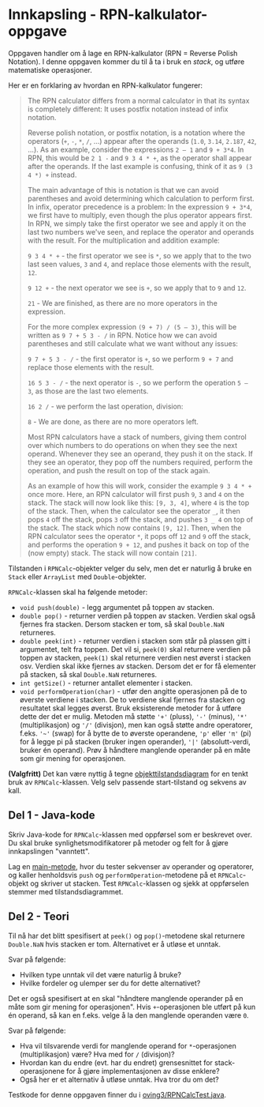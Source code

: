 # Innkapsling - RPN-kalkulator-oppgave

Oppgaven handler om å lage en RPN-kalkulator (RPN = Reverse Polish Notation). I denne oppgaven kommer du til å ta i bruk en _stack_, og utføre matematiske operasjoner.

Her er en forklaring av hvordan en RPN-kalkulator fungerer:

> The RPN calculator differs from a normal calculator in that its syntax is completely different: It uses postfix notation instead of infix notation.
>
> Reverse polish notation, or postfix notation, is a notation where the operators (`+`, `-`, `*`, `/`, ...) appear after the operands (`1.0`, `3.14`, `2.187`, `42`, ...). As an example, consider the expressions `2 – 1` and `9 + 3*4`. In RPN, this would be `2 1 -` and `9 3 4 * +`, as the operator shall appear after the operands. If the last example is confusing, think of it as `9 (3 4 *) +` instead.
>
> The main advantage of this is notation is that we can avoid parentheses and avoid determining which calculation to perform first. In infix, operator precedence is a problem: In the expression `9 + 3*4`, we first have to multiply, even though the plus operator appears first. In RPN, we simply take the first operator we see and apply it on the last two numbers we've seen, and replace the operator and operands with the result. For the multiplication and addition example:
>
> `9 3 4 * +` - the first operator we see is `*`, so we apply that to the two last seen values, `3` and `4`, and replace those elements with the result, `12`.
>
> `9 12 +` - the next operator we see is `+`, so we apply that to `9` and `12`.
>
> `21` - We are finished, as there are no more operators in the expression.
>
> For the more complex expression `(9 + 7) / (5 – 3)`, this will be written as `9 7 + 5 3 - /` in RPN. Notice how we can avoid parentheses and still calculate what we want without any issues:
>
> `9 7 + 5 3 - /` - the first operator is `+`, so we perform `9 + 7` and replace those elements with the result.
>
> `16 5 3 - /` - the next operator is `-`, so we perform the operation `5 – 3`, as those are the last two elements.
>
> `16 2 /` - we perform the last operation, division:
>
> `8` - We are done, as there are no more operators left.
>
> Most RPN calculators have a stack of numbers, giving them control over which numbers to do operations on when they see the next operand. Whenever they see an operand, they push it on the stack. If they see an operator, they pop off the numbers required, perform the operation, and push the result on top of the stack again.
>
> As an example of how this will work, consider the example `9 3 4 * +` once more. Here, an RPN calculator will first push `9`, `3` and `4` on the stack. The stack will now look like this: `[9, 3, 4]`, where `4` is the top of the stack. Then, when the calculator see the operator `_`, it then pops `4` off the stack, pops `3` off the stack, and pushes `3 _ 4` on top of the stack. The stack which now contains `[9, 12]`. Then, when the RPN calculator sees the operator `*`, it pops off `12` and `9` off the stack, and performs the operation `9 + 12`, and pushes it back on top of the (now empty) stack. The stack will now contain `[21]`.

Tilstanden i `RPNCalc`-objekter velger du selv, men det er naturlig å bruke en `Stack` eller `ArrayList` med `Double`-objekter.

`RPNCalc`-klassen skal ha følgende metoder:

- `void push(double)` - legg argumentet på toppen av stacken.
- `double pop()` - returner verdien på toppen av stacken. Verdien skal også fjernes fra stacken. Dersom stacken er tom, så skal `Double.NaN` returneres.
- `double peek(int)` - returner verdien i stacken som står på plassen gitt i argumentet, telt fra toppen. Det vil si, `peek(0)` skal returnere verdien på toppen av stacken, `peek(1)` skal returnere verdien nest øverst i stacken osv. Verdien skal ikke fjernes av stacken. Dersom det er for få elementer på stacken, så skal `Double.NaN` returneres.
- `int getSize()` - returner antallet elementer i stacken.
- `void performOperation(char)` - utfør den angitte operasjonen på de to øverste verdiene i stacken. De to verdiene skal fjernes fra stacken og resultatet skal legges øverst. Bruk eksisterende metoder for å utføre dette der det er mulig. Metoden må støtte `'+'` (pluss), `'-'` (minus), `'*'` (multiplikasjon) og `'/'` (divisjon), men kan også støtte andre operatorer, f.eks. `'~'` (swap) for å bytte de to øverste operandene, `'p'` eller `'π'` (pi) for å legge pi på stacken (bruker ingen operander), `'|'` (absolutt-verdi, bruker én operand). Prøv å håndtere manglende operander på en måte som gir mening for operasjonen.

**(Valgfritt)** Det kan være nyttig å tegne [objekttilstandsdiagram](https://www.ntnu.no/wiki/display/tdt4100/Objekttilstandsdiagrammer) for en tenkt bruk av `RPNCalc`-klassen. Velg selv passende start-tilstand og sekvens av kall.

## Del 1 - Java-kode

Skriv Java-kode for `RPNCalc`-klassen med oppførsel som er beskrevet over. Du skal bruke synlighetsmodifikatorer på metoder og felt for å gjøre innkapslingen "vanntett".

Lag en [main-metode](https://www.ntnu.no/wiki/display/tdt4100/Main-metoden), hvor du tester sekvenser av operander og operatorer, og kaller henholdsvis `push` og `performOperation`-metodene på et `RPNCalc`-objekt og skriver ut stacken. Test `RPNCalc`-klassen og sjekk at oppførselen stemmer med tilstandsdiagrammet.

## Del 2 - Teori

Til nå har det blitt spesifisert at `peek()` og `pop()`-metodene skal returnere `Double.NaN` hvis stacken er tom. Alternativet er å utløse et unntak.

Svar på følgende:

- Hvilken type unntak vil det være naturlig å bruke?
- Hvilke fordeler og ulemper ser du for dette alternativet?

Det er også spesifisert at en skal "håndtere manglende operander på en måte som gir mening for operasjonen". Hvis `+`-operasjonen ble utført på kun én operand, så kan en f.eks. velge å la den manglende operanden være `0`.

Svar på følgende:

- Hva vil tilsvarende verdi for manglende operand for `*`-operasjonen (multiplikasjon) være? Hva med for `/` (divisjon)?
- Hvordan kan du endre (evt. har du endret) grensesnittet for stack-operasjonene for å gjøre implementasjonen av disse enklere?
- Også her er et alternativ å utløse unntak. Hva tror du om det?

Testkode for denne oppgaven finner du i [oving3/RPNCalcTest.java](../../src/test/java/oving3/RPNCalcTest.java).
